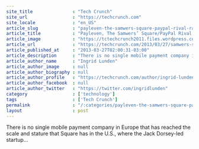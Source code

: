 ```yaml
---
site_title               : "Tech Crunch"
site_url                 : "https://techcrunch.com"
site_locale              : "en_US"
article_slug             : "payleven-the-samwers-square-paypal-rival-ramps-up-security-with-fsa-authorization-mastercard-mpos-scheme"
article_title            : "Payleven, The Samwers’ Square/PayPal Rival, Ramps Up Security With FSA Authorization, MasterCard mPOS Scheme"
article_image            : "https://tctechcrunch2011.files.wordpress.com/2013/01/screen-shot-2013-01-21-at-01-08-48.png?w=308&h=400&crop=1"
article_url              : "https://techcrunch.com/2013/03/27/samwers-squarepaypal-rival-payleven-ramps-up-security-with-fsa-authorization-and-mastercard-mpos-scheme/"
article_published_at     : "2013-03-27T02:00:31-03:00"
article_description      : "There is no single mobile payment company in Europe that has reached the scale and stature that Square has in the U.S., where the Jack Dorsey-led startup..."
article_author_name      : "Ingrid Lunden"
article_author_image     : null
article_author_biography : null
article_author_profile   : "https://techcrunch.com/author/ingrid-lunden/"
article_author_facebook  : null
article_author_twitter   : "https://twitter.com/ingridlunden"
category                 : ['technology']
tags                     : ['Tech Crunch']
permalink                : "/:categories/payleven-the-samwers-square-paypal-rival-ramps-up-security-with-fsa-authorization-mastercard-mpos-scheme/"
layout                   : post
---
```


There is no single mobile payment company in Europe that has reached the scale and stature that Square has in the U.S., where the Jack Dorsey-led startup...
